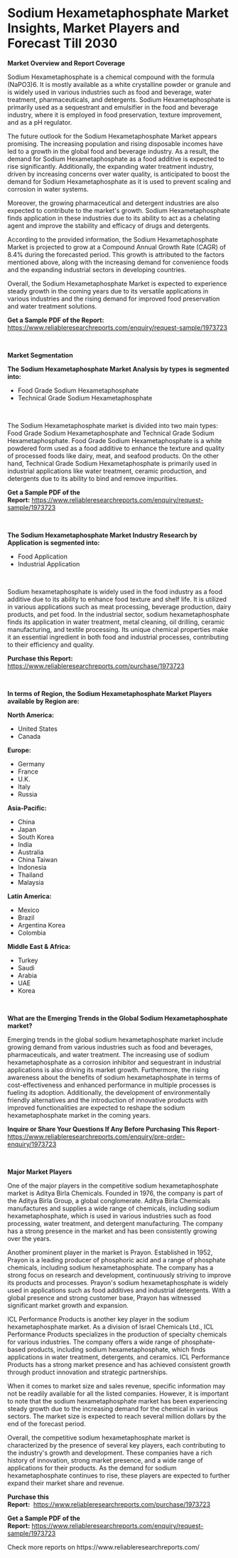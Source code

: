 <p><h1>Sodium Hexametaphosphate Market Insights, Market Players and Forecast Till 2030</h1></p><p><strong>Market Overview and Report Coverage</strong></p>
<p><p>Sodium Hexametaphosphate is a chemical compound with the formula (NaPO3)6. It is mostly available as a white crystalline powder or granule and is widely used in various industries such as food and beverage, water treatment, pharmaceuticals, and detergents. Sodium Hexametaphosphate is primarily used as a sequestrant and emulsifier in the food and beverage industry, where it is employed in food preservation, texture improvement, and as a pH regulator.</p><p>The future outlook for the Sodium Hexametaphosphate Market appears promising. The increasing population and rising disposable incomes have led to a growth in the global food and beverage industry. As a result, the demand for Sodium Hexametaphosphate as a food additive is expected to rise significantly. Additionally, the expanding water treatment industry, driven by increasing concerns over water quality, is anticipated to boost the demand for Sodium Hexametaphosphate as it is used to prevent scaling and corrosion in water systems.</p><p>Moreover, the growing pharmaceutical and detergent industries are also expected to contribute to the market's growth. Sodium Hexametaphosphate finds application in these industries due to its ability to act as a chelating agent and improve the stability and efficacy of drugs and detergents.</p><p>According to the provided information, the Sodium Hexametaphosphate Market is projected to grow at a Compound Annual Growth Rate (CAGR) of 8.4% during the forecasted period. This growth is attributed to the factors mentioned above, along with the increasing demand for convenience foods and the expanding industrial sectors in developing countries.</p><p>Overall, the Sodium Hexametaphosphate Market is expected to experience steady growth in the coming years due to its versatile applications in various industries and the rising demand for improved food preservation and water treatment solutions.</p></p>
<p><strong>Get a Sample PDF of the Report:</strong> <a href="https://www.reliableresearchreports.com/enquiry/request-sample/1973723">https://www.reliableresearchreports.com/enquiry/request-sample/1973723</a></p>
<p>&nbsp;</p>
<p><strong>Market Segmentation</strong></p>
<p><strong>The Sodium Hexametaphosphate Market Analysis by types is segmented into:</strong></p>
<p><ul><li>Food Grade Sodium Hexametaphosphate</li><li>Technical Grade Sodium Hexametaphosphate</li></ul></p>
<p>&nbsp;</p>
<p><p>The Sodium Hexametaphosphate market is divided into two main types: Food Grade Sodium Hexametaphosphate and Technical Grade Sodium Hexametaphosphate. Food Grade Sodium Hexametaphosphate is a white powdered form used as a food additive to enhance the texture and quality of processed foods like dairy, meat, and seafood products. On the other hand, Technical Grade Sodium Hexametaphosphate is primarily used in industrial applications like water treatment, ceramic production, and detergents due to its ability to bind and remove impurities.</p></p>
<p><strong>Get a Sample PDF of the Report:</strong>&nbsp;<a href="https://www.reliableresearchreports.com/enquiry/request-sample/1973723">https://www.reliableresearchreports.com/enquiry/request-sample/1973723</a></p>
<p>&nbsp;</p>
<p><strong>The Sodium Hexametaphosphate Market Industry Research by Application is segmented into:</strong></p>
<p><ul><li>Food Application</li><li>Industrial Application</li></ul></p>
<p>&nbsp;</p>
<p><p>Sodium hexametaphosphate is widely used in the food industry as a food additive due to its ability to enhance food texture and shelf life. It is utilized in various applications such as meat processing, beverage production, dairy products, and pet food. In the industrial sector, sodium hexametaphosphate finds its application in water treatment, metal cleaning, oil drilling, ceramic manufacturing, and textile processing. Its unique chemical properties make it an essential ingredient in both food and industrial processes, contributing to their efficiency and quality.</p></p>
<p><strong>Purchase this Report:</strong>&nbsp; <a href="https://www.reliableresearchreports.com/purchase/1973723">https://www.reliableresearchreports.com/purchase/1973723</a></p>
<p>&nbsp;</p>
<p><strong>In terms of Region, the Sodium Hexametaphosphate Market Players available by Region are:</strong></p>
<p>
    <p> <strong> North America: </strong>
        <ul>
            <li>United States</li>
            <li>Canada</li>
        </ul>
        </p> 
    <p> <strong> Europe: </strong>
        <ul>
            <li>Germany</li>
            <li>France</li>
            <li>U.K.</li>
            <li>Italy</li>
            <li>Russia</li>
        </ul>
        </p> 
    <p> <strong> Asia-Pacific: </strong>
        <ul>
            <li>China</li>
            <li>Japan</li>
            <li>South Korea</li>
            <li>India</li>
            <li>Australia</li>
            <li>China Taiwan</li>
            <li>Indonesia</li>
            <li>Thailand</li>
            <li>Malaysia</li>
        </ul>
        </p> 
    <p> <strong> Latin America: </strong>
        <ul>
            <li>Mexico</li>
            <li>Brazil</li>
            <li>Argentina Korea</li>
            <li>Colombia</li>
        </ul>
        </p> 
    <p> <strong> Middle East & Africa: </strong>
        <ul>
            <li>Turkey</li>
            <li>Saudi</li>
            <li>Arabia</li>
            <li>UAE</li>
            <li>Korea</li>
        </ul>
    </p>
    </p>
<p>&nbsp;</p>
<p><strong>What are the Emerging Trends in the Global Sodium Hexametaphosphate market?</strong></p>
<p><p>Emerging trends in the global sodium hexametaphosphate market include growing demand from various industries such as food and beverages, pharmaceuticals, and water treatment. The increasing use of sodium hexametaphosphate as a corrosion inhibitor and sequestrant in industrial applications is also driving its market growth. Furthermore, the rising awareness about the benefits of sodium hexametaphosphate in terms of cost-effectiveness and enhanced performance in multiple processes is fueling its adoption. Additionally, the development of environmentally friendly alternatives and the introduction of innovative products with improved functionalities are expected to reshape the sodium hexametaphosphate market in the coming years.</p></p>
<p><strong>Inquire or Share Your Questions If Any Before Purchasing This Report</strong>- <a href="https://www.reliableresearchreports.com/enquiry/pre-order-enquiry/1973723">https://www.reliableresearchreports.com/enquiry/pre-order-enquiry/1973723</a></p>
<p>&nbsp;</p>
<p><strong>Major Market Players</strong></p>
<p><p>One of the major players in the competitive sodium hexametaphosphate market is Aditya Birla Chemicals. Founded in 1976, the company is part of the Aditya Birla Group, a global conglomerate. Aditya Birla Chemicals manufactures and supplies a wide range of chemicals, including sodium hexametaphosphate, which is used in various industries such as food processing, water treatment, and detergent manufacturing. The company has a strong presence in the market and has been consistently growing over the years.</p><p>Another prominent player in the market is Prayon. Established in 1952, Prayon is a leading producer of phosphoric acid and a range of phosphate chemicals, including sodium hexametaphosphate. The company has a strong focus on research and development, continuously striving to improve its products and processes. Prayon's sodium hexametaphosphate is widely used in applications such as food additives and industrial detergents. With a global presence and strong customer base, Prayon has witnessed significant market growth and expansion.</p><p>ICL Performance Products is another key player in the sodium hexametaphosphate market. As a division of Israel Chemicals Ltd., ICL Performance Products specializes in the production of specialty chemicals for various industries. The company offers a wide range of phosphate-based products, including sodium hexametaphosphate, which finds applications in water treatment, detergents, and ceramics. ICL Performance Products has a strong market presence and has achieved consistent growth through product innovation and strategic partnerships.</p><p>When it comes to market size and sales revenue, specific information may not be readily available for all the listed companies. However, it is important to note that the sodium hexametaphosphate market has been experiencing steady growth due to the increasing demand for the chemical in various sectors. The market size is expected to reach several million dollars by the end of the forecast period.</p><p>Overall, the competitive sodium hexametaphosphate market is characterized by the presence of several key players, each contributing to the industry's growth and development. These companies have a rich history of innovation, strong market presence, and a wide range of applications for their products. As the demand for sodium hexametaphosphate continues to rise, these players are expected to further expand their market share and revenue.</p></p>
<p><strong>Purchase this Report:</strong>&nbsp;&nbsp;<a href="https://www.reliableresearchreports.com/purchase/1973723">https://www.reliableresearchreports.com/purchase/1973723</a></p>
<p></p>
<p><strong>Get a Sample PDF of the Report:</strong>&nbsp;<a href="https://www.reliableresearchreports.com/enquiry/request-sample/1973723">https://www.reliableresearchreports.com/enquiry/request-sample/1973723</a></p>
<p>Check more reports on https://www.reliableresearchreports.com/</p>